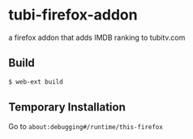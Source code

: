 # tubi-firefox-addon

a firefox addon that adds IMDB ranking to tubitv.com

## Build

```bash
$ web-ext build
```

## Temporary Installation

Go to `about:debugging#/runtime/this-firefox`
